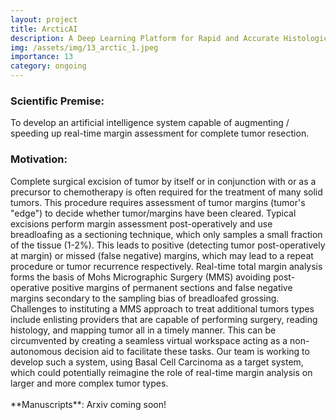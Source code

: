 ```yaml
---
layout: project
title: ArcticAI
description: A Deep Learning Platform for Rapid and Accurate Histological Assessment of Intraoperative Tumor Margins
img: /assets/img/13_arctic_1.jpeg
importance: 13
category: ongoing
---
```


<!-- ![arctic](/levylab/assets/img/13_arctic_2.jpeg) -->

<h3 class="mt-2 text-3l leading-8 font-extrabold tracking-tight text-gray-900 sm:text-4l">
Scientific Premise:
</h3>
To develop an artificial intelligence system capable of augmenting / speeding up real-time margin assessment for complete tumor resection.

<h3 class="mt-2 text-3l leading-8 font-extrabold tracking-tight text-gray-900 sm:text-4l">
Motivation:
</h3>
Complete surgical excision of tumor by itself or in conjunction with or as a precursor to chemotherapy is often required for the treatment of many solid tumors. This procedure requires assessment of tumor margins (tumor's "edge") to decide whether tumor/margins have been cleared. Typical excisions perform margin assessment post-operatively and use breadloafing as a sectioning technique, which only samples a small fraction of the tissue (1-2%). This leads to positive (detecting tumor post-operatively at margin) or missed (false negative) margins, which may lead to a repeat procedure or tumor recurrence respectively. Real-time total margin analysis forms the basis of Mohs Micrographic Surgery (MMS) avoiding post-operative positive margins of permanent sections and false negative margins secondary to the sampling bias of breadloafed grossing. Challenges to instituting a MMS approach to treat additional tumors types include enlisting providers that are capable of performing surgery, reading histology, and mapping tumor all in a timely manner. This can be circumvented by creating a seamless virtual workspace acting as a non-autonomous decision aid to facilitate these tasks. Our team is working to develop such a system, using Basal Cell Carcinoma as a target system, which could potentially reimagine the role of real-time margin analysis on larger and more complex tumor types.
<br/>
<br/>
**Manuscripts**:
Arxiv coming soon!
